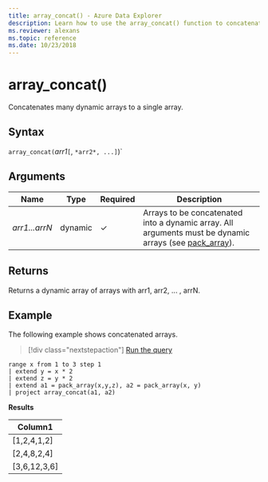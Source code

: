 ```yaml
---
title: array_concat() - Azure Data Explorer
description: Learn how to use the array_concat() function to concatenate many dynamic arrays to a single array.
ms.reviewer: alexans
ms.topic: reference
ms.date: 10/23/2018
---
```

# array_concat()

Concatenates many dynamic arrays to a single array.

## Syntax

`array_concat(`*arr1*`[`, `*arr2*, ...]`)`

## Arguments

| Name | Type | Required | Description |
|--|--|--|--|
| *arr1...arrN* | dynamic | &check; |Arrays to be concatenated into a dynamic array. All arguments must be dynamic arrays (see [pack_array](packarrayfunction.md)).|

## Returns

Returns a dynamic array of arrays with arr1, arr2, ... , arrN.

## Example

The following example shows concatenated arrays.

> [!div class="nextstepaction"]
> <a href="https://dataexplorer.azure.com/clusters/help/databases/Samples?query=H4sIAAAAAAAAA13LMQ6DMAxG4b1S7/CPBGUJnXsWZKUuEogkcj3EiMMTmCrWT+8JpYlR8ZW8IkAzXvgpF4TnYwdX5fSB4d2SHsOfbc3sZhQaForLSCJkXfXmN+dBw91h7vyK5Jmj4uIx5hRJOwrn4Q5bQXxcmgAAAA==" target="_blank">Run the query</a>

```kusto
range x from 1 to 3 step 1
| extend y = x * 2
| extend z = y * 2
| extend a1 = pack_array(x,y,z), a2 = pack_array(x, y)
| project array_concat(a1, a2)
```

**Results**

|Column1|
|---|
|[1,2,4,1,2]|
|[2,4,8,2,4]|
|[3,6,12,3,6]|
